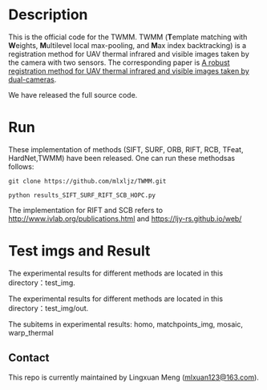 # Description
This is the official code for the TWMM. TWMM (**T**emplate matching with **W**eights, **M**ultilevel local max-pooling, and **M**ax index backtracking) is a  registration method for UAV thermal infrared and visible images taken by the camera with two sensors. The corresponding paper is [A robust registration method for UAV thermal infrared and visible images taken by dual-cameras](https://www.sciencedirect.com/science/article/pii/S0924271622002271?via%3Dihub).

We have released the full source code. 

# Run
These implementation of methods (SIFT, SURF, ORB, RIFT, RCB, TFeat, HardNet,TWMM) have been released. One can run these methodsas follows:

  `git clone https://github.com/mlxljz/TWMM.git`
  
  `python results_SIFT_SURF_RIFT_SCB_HOPC.py`
  
  The implementation for RIFT and SCB refers to http://www.ivlab.org/publications.html and https://ljy-rs.github.io/web/
  
# Test imgs and Result
The experimental results for different methods are located in this directory：test_img.

The experimental results for different methods are located in this directory：test_img/out.

The subitems in experimental results: homo, matchpoints_img, mosaic, warp_thermal
  
## Contact

This repo is currently maintained by Lingxuan Meng (mlxuan123@163.com).
